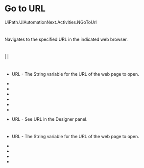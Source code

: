 ﻿# Go to URL

UiPath.UIAutomationNext.Activities.NGoToUrl

# 

Navigates to the specified URL in the indicated web browser.





# 

|  |

# 



* URL - The String variable for the URL of the web page to open.





* 
* 
* 
* 
* 



* 



* URL - See URL in the Designer panel.

# 

* URL - The String variable for the URL of the web page to open.





* 
* 
* 
*
